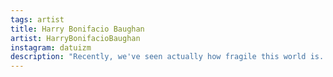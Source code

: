 ```yaml
---
tags: artist
title: Harry Bonifacio Baughan
artist: HarryBonifacioBaughan
instagram: datuizm
description: "Recently, we've seen actually how fragile this world is. New cracks are appearing in the (capitalist/settler-colonial) facade, through which we can see small glimpses of another world. What role will we play cultivating their growth? It's important to have faith in them the same way we know a small sprout can one day be infallible old growth. We all have a role to play, and we can't afford to lose hope."
---
```

